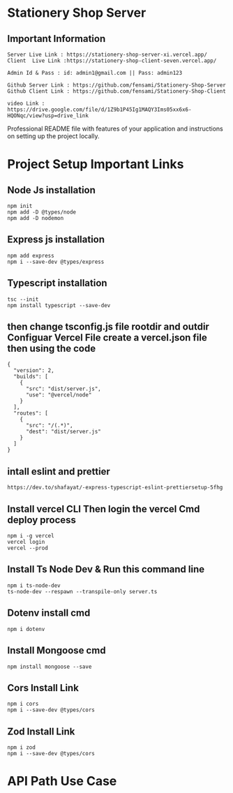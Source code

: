 # Stationery Shop Server

## Important Information

```
Server Live Link : https://stationery-shop-server-xi.vercel.app/
Client  Live Link :https://stationery-shop-client-seven.vercel.app/

Admin Id & Pass : id: admin1@gmail.com || Pass: admin123

Github Server Link : https://github.com/fensami/Stationery-Shop-Server
Github Client Link : https://github.com/fensami/Stationery-Shop-Client

video Link :  https://drive.google.com/file/d/1Z9b1P45Ig1MAQY3Ims05xx6x6-HQONqc/view?usp=drive_link
```

Professional README file with features of your application and instructions on setting up the project locally.

# Project Setup Important Links

## Node Js installation

```
npm init
npm add -D @types/node
npm add -D nodemon
```

## Express js installation

```
npm add express
npm i --save-dev @types/express

```

## Typescript installation

```
tsc --init
npm install typescript --save-dev
```

## then change tsconfig.js file rootdir and outdir Configuar Vercel File create a vercel.json file then using the code

```
{
  "version": 2,
  "builds": [
    {
      "src": "dist/server.js",
      "use": "@vercel/node"
    }
  ],
  "routes": [
    {
      "src": "/(.*)",
      "dest": "dist/server.js"
    }
  ]
}
```

## intall eslint and prettier

```
https://dev.to/shafayat/-express-typescript-eslint-prettiersetup-5fhg
```

## Install vercel CLI Then login the vercel Cmd deploy process

```
npm i -g vercel
vercel login
vercel --prod
```

## Install Ts Node Dev & Run this command line

```
npm i ts-node-dev
ts-node-dev --respawn --transpile-only server.ts

```

## Dotenv install cmd

```
npm i dotenv
```

## Install Mongoose cmd

```
npm install mongoose --save
```

## Cors Install Link

```
npm i cors
npm i --save-dev @types/cors
```

## Zod Install Link

```
npm i zod
npm i --save-dev @types/cors
```

# API Path Use Case
